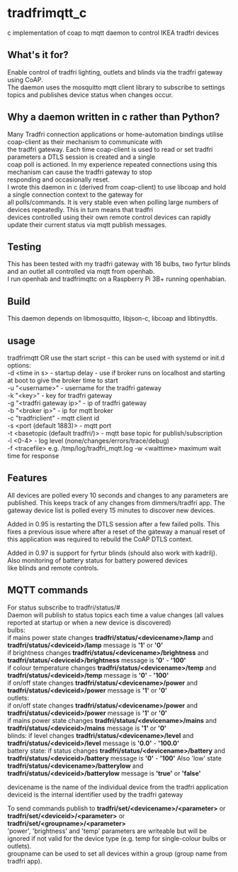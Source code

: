 # tradfrimqtt_c
c implementation of coap to mqtt daemon to control IKEA tradfri devices

## What's it for?
Enable control of tradfri lighting, outlets and blinds via the tradfri gateway using CoAP.  
The daemon uses the mosquitto mqtt client library to subscribe to settings topics and publishes device status when changes occur.  

## Why a daemon written in c rather than Python?
Many Tradfri connection applications or home-automation bindings utilise coap-client as their mechanism to communicate with  
the tradfri gateway. Each time coap-client is used to read or set tradfri parameters a DTLS session is created and a single  
coap poll is actioned. In my experience repeated connections using this mechanism can cause the tradfri gateway to stop  
responding and occasionally reset.  
I wrote this daemon in c (derived from coap-client) to use libcoap and hold a single connection context to the gateway for  
all polls/commands. It is very stable even when polling large numbers of devices repeatedly. This in turn means that tradfri  
devices controlled using their own remote control devices can rapidly update their current status via mqtt publish messages.  

## Testing
This has been tested with my tradfri gateway with 16 bulbs, two fyrtur blinds and an outlet all controlled via mqtt from openhab.  
I run openhab and tradfrimqttc on a Raspberry Pi 3B+ running openhabian.  

## Build
This daemon depends on libmosquitto, libjson-c, libcoap and libtinydtls.  

## usage
tradfrimqtt <opts> OR use the start script - this can be used with systemd or init.d  
options:  
-d \<time in s> - startup delay - use if broker runs on localhost and starting at boot to give the broker time to start  
-u "\<username>" - username for the tradfri gateway  
-k "\<key>" - key for tradfri gateway  
-g "\<tradfri gateway ip>" - ip of tradfri gateway  
-b "\<broker ip>" - ip for mqtt broker  
-c "tradfriclient" - mqtt client id  
-s \<port (default 1883)> - mqtt port  
-t \<basetopic (default tradfri/)> - mqtt base topic for publish/subscription  
-l \<0-4> - log level (none/changes/errors/trace/debug)  
-f \<tracefile> e.g. /tmp/log/tradfri_mqtt.log
-w \<waittime> maximum wait time for response

## Features
All devices are polled every 10 seconds and changes to any parameters are published. This keeps track of any changes from dimmers/tradfri app.
The gateway device list is polled every 15 minutes to discover new devices.

Added in 0.95 is restarting the DTLS session after a few failed polls. This fixes a previous issue where after a reset of the gateway
a manual reset of this application was required to rebuild the CoAP DTLS context.

Added in 0.97 is support for fyrtur blinds (should also work with kadrilj). Also monitoring of battery status for battery powered devices  
like blinds and remote controls.

## MQTT commands
For status subscribe to tradfri/status/#  
Daemon will publish to status topics each time a value changes (all values reported at startup or when a new device is discovered)  
bulbs:  
if mains power state changes **tradfri/status/\<devicename>/lamp** and **tradfri/status/\<deviceid>/lamp** message is **'1'** or **'0'**   
if brightness changes **tradfri/status/\<devicename>/brightness** and **tradfri/status/\<deviceid>/brightness** message is **'0'** - **'100'**  
if colour temperature changes **tradfri/status/\<devicename>/temp** and **tradfri/status/\<deviceid>/temp** message is **'0'** - **'100'**  
if on/off state changes **tradfri/status/\<devicename>/power** and **tradfri/status/\<deviceid>/power** message is **'1'** or **'0'**   
outlets:  
if on/off state changes **tradfri/status/\<devicename>/power** and **tradfri/status/\<deviceid>/power** message is **'1'** or **'0'**   
if mains power state changes **tradfri/status/\<devicename>/mains** and **tradfri/status/\<deviceid>/mains** message is **'1'** or **'0'**   
blinds:
if level changes **tradfri/status/\<devicename>/level** and **tradfri/status/\<deviceid>/level** message is **'0.0'** - **'100.0'**   
battery state:
if status changes **tradfri/status/\<devicename>/battery** and **tradfri/status/\<deviceid>/battery** message is **'0'** - **'100'**
Also 'low' state **tradfri/status/\<devicename>/batterylow** and **tradfri/status/\<deviceid>/batterylow** message is **'true'** or **'false'**

devicename is the name of the individual device from the tradfri application  
deviceid is the internal identifier used by the tradfri gateway  

To send commands publish to **tradfri/set/\<devicename>/\<parameter>** or **tradfri/set/\<deviceid>/\<parameter>** or **tradfri/set/\<groupname>/\<parameter>**   
'power', 'brightness' and 'temp' parameters are writeable but will be ignored if not valid for the device type (e.g. temp for single-colour bulbs or outlets).  
groupname can be used to set all devices within a group (group name from tradfri app).  
